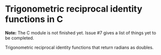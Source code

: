 # Trigonometric reciprocal identity functions in C

**Note:** The C module is not finished yet. Issue #7 gives a list of things yet to be completed.

Trigonometric reciprocal identity functions that return radians as doubles.
